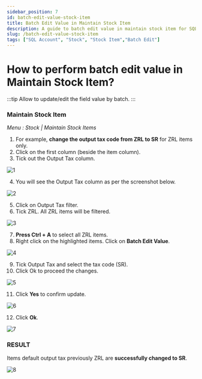 ```yaml
---
sidebar_position: 7
id: batch-edit-value-stock-item
title: Batch Edit Value in Maintain Stock Item
description: A guide to batch edit value in maintain stock item for SQL Account
slug: /batch-edit-value-stock-item
tags: ["SQL Account", "Stock", "Stock Item","Batch Edit"]
---
```


# How to perform batch edit value in Maintain Stock Item?

:::tip
Allow to update/edit the field value by batch.
:::

### Maintain Stock Item

*Menu : Stock | Maintain Stock Items*

1. For example, **change the output tax code from ZRL to SR** for ZRL items only.
2. Click on the first column (beside the item column).
3. Tick out the Output Tax column.

![1](/img/stock/batch-edit-value-stock-item/1.png)

4. You will see the Output Tax column as per the screenshot below.

![2](/img/stock/batch-edit-value-stock-item/2.png)

5. Click on Output Tax filter.
6. Tick ZRL. All ZRL items will be filtered.

![3](/img/stock/batch-edit-value-stock-item/3.png)

7. **Press Ctrl + A** to select all ZRL items.
8. Right click on the highlighted items. Click on **Batch Edit Value**.

![4](/img/stock/batch-edit-value-stock-item/4.png)

9. Tick Output Tax and select the tax code (SR).
10. Click Ok to proceed the changes.

![5](/img/stock/batch-edit-value-stock-item/5.png)

11. Click **Yes** to confirm update.

![6](/img/stock/batch-edit-value-stock-item/6.png)

12. Click **Ok**.

![7](/img/stock/batch-edit-value-stock-item/7.png)

### RESULT
Items default output tax previously ZRL are **successfully changed to SR**.

![8](/img/stock/batch-edit-value-stock-item/8.png)

